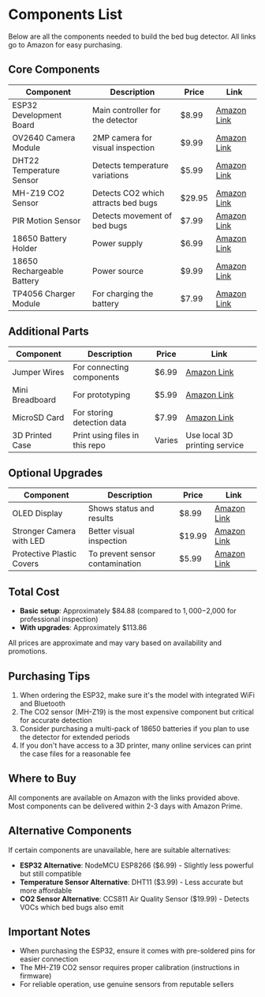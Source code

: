 # Components List

Below are all the components needed to build the bed bug detector. All links go to Amazon for easy purchasing.

## Core Components

| Component | Description | Price | Link |
|-----------|-------------|-------|------|
| ESP32 Development Board | Main controller for the detector | $8.99 | [Amazon Link](https://www.amazon.com/ESP32-WROOM-32-Development-ESP-32S-Bluetooth-Arduino/dp/B084KWNMM4/) |
| OV2640 Camera Module | 2MP camera for visual inspection | $9.99 | [Amazon Link](https://www.amazon.com/Arducam-Module-Megapixels-Arduino-ESP8266/dp/B012UXNDOY/) |
| DHT22 Temperature Sensor | Detects temperature variations | $5.99 | [Amazon Link](https://www.amazon.com/HiLetgo-Digital-Temperature-Humidity-Replace/dp/B01DA3C452/) |
| MH-Z19 CO2 Sensor | Detects CO2 which attracts bed bugs | $29.95 | [Amazon Link](https://www.amazon.com/KEYESTUDIO-Carbon-Dioxide-Arduino-Detector/dp/B07FN8J3HZ/) |
| PIR Motion Sensor | Detects movement of bed bugs | $7.99 | [Amazon Link](https://www.amazon.com/HiLetgo-HC-SR501-Infrared-Sensor-Arduino/dp/B07KBWVJMP/) |
| 18650 Battery Holder | Power supply | $6.99 | [Amazon Link](https://www.amazon.com/KINYOOO-Battery-Holder-Standard-Batteries/dp/B07X9W45TW/) |
| 18650 Rechargeable Battery | Power source | $9.99 | [Amazon Link](https://www.amazon.com/EBL-Rechargeable-Batteries-2300mAh-Battery/dp/B08HVN73Z5/) |
| TP4056 Charger Module | For charging the battery | $7.99 | [Amazon Link](https://www.amazon.com/Charging-Protection-Lithium-Converter-Functions/dp/B08QMZ8X2Y/) |

## Additional Parts

| Component | Description | Price | Link |
|-----------|-------------|-------|------|
| Jumper Wires | For connecting components | $6.99 | [Amazon Link](https://www.amazon.com/EDGELEC-Breadboard-Optional-Assorted-Multicolored/dp/B07GD2BWPY/) |
| Mini Breadboard | For prototyping | $5.99 | [Amazon Link](https://www.amazon.com/DEYUE-breadboard-Set-Prototype-Board/dp/B07LFD4LT6/) |
| MicroSD Card | For storing detection data | $7.99 | [Amazon Link](https://www.amazon.com/SanDisk-Ultra-microSDHC-Memory-Adapter/dp/B08GYBBBBH/) |
| 3D Printed Case | Print using files in this repo | Varies | Use local 3D printing service |

## Optional Upgrades

| Component | Description | Price | Link |
|-----------|-------------|-------|------|
| OLED Display | Shows status and results | $8.99 | [Amazon Link](https://www.amazon.com/UCTRONICS-SSD1306-Self-Luminous-Display-Raspberry/dp/B072Q2X2LL/) |
| Stronger Camera with LED | Better visual inspection | $19.99 | [Amazon Link](https://www.amazon.com/Arducam-Camera-Module-OV5647-Raspberry/dp/B012V1HEP4/) |
| Protective Plastic Covers | To prevent sensor contamination | $5.99 | [Amazon Link](https://www.amazon.com/TAILONZ-PNEUMATIC-Enclosure-Transparent-Electronics/dp/B07RJJB5H4/) |

## Total Cost

- **Basic setup**: Approximately $84.88 (compared to $1,000-$2,000 for professional inspection)
- **With upgrades**: Approximately $113.86

All prices are approximate and may vary based on availability and promotions.

## Purchasing Tips

1. When ordering the ESP32, make sure it's the model with integrated WiFi and Bluetooth
2. The CO2 sensor (MH-Z19) is the most expensive component but critical for accurate detection
3. Consider purchasing a multi-pack of 18650 batteries if you plan to use the detector for extended periods
4. If you don't have access to a 3D printer, many online services can print the case files for a reasonable fee

## Where to Buy

All components are available on Amazon with the links provided above. Most components can be delivered within 2-3 days with Amazon Prime.

## Alternative Components

If certain components are unavailable, here are suitable alternatives:

- **ESP32 Alternative**: NodeMCU ESP8266 ($6.99) - Slightly less powerful but still compatible
- **Temperature Sensor Alternative**: DHT11 ($3.99) - Less accurate but more affordable
- **CO2 Sensor Alternative**: CCS811 Air Quality Sensor ($19.99) - Detects VOCs which bed bugs also emit

## Important Notes

- When purchasing the ESP32, ensure it comes with pre-soldered pins for easier connection
- The MH-Z19 CO2 sensor requires proper calibration (instructions in firmware)
- For reliable operation, use genuine sensors from reputable sellers
